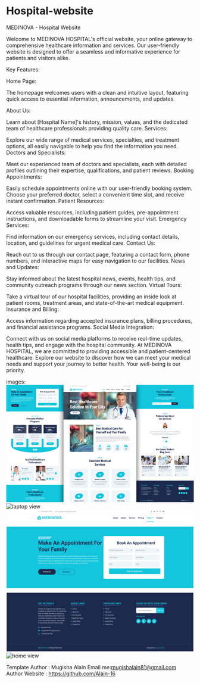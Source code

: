 # Hospital-website
MEDINOVA - Hospital Website

Welcome to MEDINOVA HOSPITAL's official website, your online gateway to comprehensive healthcare information and services. Our user-friendly website is designed to offer a seamless and informative experience for patients and visitors alike.

Key Features:

Home Page:

The homepage welcomes users with a clean and intuitive layout, featuring quick access to essential information, announcements, and updates.

About Us:

Learn about [Hospital Name]'s history, mission, values, and the dedicated team of healthcare professionals providing quality care.
Services:

Explore our wide range of medical services, specialties, and treatment options, all easily navigable to help you find the information you need.
Doctors and Specialists:

Meet our experienced team of doctors and specialists, each with detailed profiles outlining their expertise, qualifications, and patient reviews.
Booking Appointments:

Easily schedule appointments online with our user-friendly booking system. Choose your preferred doctor, select a convenient time slot, and receive instant confirmation.
Patient Resources:

Access valuable resources, including patient guides, pre-appointment instructions, and downloadable forms to streamline your visit.
Emergency Services:

Find information on our emergency services, including contact details, location, and guidelines for urgent medical care.
Contact Us:

Reach out to us through our contact page, featuring a contact form, phone numbers, and interactive maps for easy navigation to our facilities.
News and Updates:

Stay informed about the latest hospital news, events, health tips, and community outreach programs through our news section.
Virtual Tours:

Take a virtual tour of our hospital facilities, providing an inside look at patient rooms, treatment areas, and state-of-the-art medical equipment.
Insurance and Billing:

Access information regarding accepted insurance plans, billing procedures, and financial assistance programs.
Social Media Integration:

Connect with us on social media platforms to receive real-time updates, health tips, and engage with the hospital community.
At MEDINOVA HOSPITAL, we are committed to providing accessible and patient-centered healthcare. Explore our website to discover how we can meet your medical needs and support your journey to better health. Your well-being is our priority.

images:
![website images](img/hospital-website-template.jpg)
![laptop view](img/live-dinner-macView.jpeg)
![contact page](img/medinova-contact.png)
![home view](img/medinova-view.jpg)

 Template Author  : Mugisha Alain
 Email me:mugishalain81@gmail.com
 Author Website   : https://github.com/Alain-16
